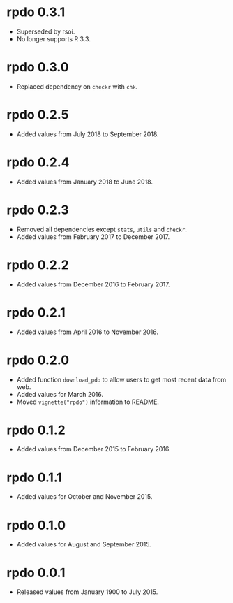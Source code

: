 # rpdo 0.3.1

- Superseded by rsoi.
- No longer supports R 3.3.

# rpdo 0.3.0

- Replaced dependency on `checkr` with `chk`.

# rpdo 0.2.5

- Added values from July 2018 to September 2018.

# rpdo 0.2.4

- Added values from January 2018 to June 2018.

# rpdo 0.2.3

- Removed all dependencies except `stats`, `utils` and `checkr`. 
- Added values from February 2017 to December 2017.

# rpdo 0.2.2

- Added values from December 2016 to February 2017.

# rpdo 0.2.1

- Added values from April 2016 to November 2016.

# rpdo 0.2.0

- Added function `download_pdo` to allow users to get most recent data from web.
- Added values for March 2016.
- Moved `vignette("rpdo")` information to README.

# rpdo 0.1.2

- Added values from December 2015 to February 2016.

# rpdo 0.1.1

- Added values for October and November 2015.

# rpdo 0.1.0

- Added values for August and September 2015.

# rpdo 0.0.1

- Released values from January 1900 to July 2015.
